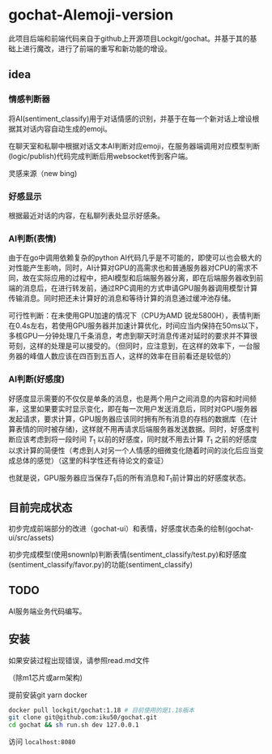 # gochat-AIemoji-version

此项目后端和前端代码来自于github上开源项目Lockgit/gochat。并基于其的基础上进行魔改，进行了前端的重写和新功能的增设。

## idea

### 情感判断器

将AI(sentiment_classify)用于对话情感的识别，并基于在每一个新对话上增设根据其对话内容自动生成的emoji。

在聊天室和私聊中根据对话文本AI判断对应emoji，在服务器端调用对应模型判断(logic/publish)代码完成判断后用websocket传到客户端。

灵感来源（new bing)

### 好感显示

根据最近对话的内容，在私聊列表处显示好感条。

### AI判断(表情)

由于在go中调用依赖复杂的python AI代码几乎是不可能的，即使可以也会极大的对性能产生影响，同时，AI计算对GPU的高需求也和普通服务器对CPU的需求不同，故在实际应用的过程中，把AI模型和后端服务器分离，即在后端服务器收到前端的消息后，在进行转发前，通过RPC调用的方式申请GPU服务器调用模型计算传输消息。同时把还未计算好的消息和等待计算的消息通过缓冲池存储。

可行性判断：在未使用GPU加速的情况下（CPU为AMD 锐龙5800H），表情判断在0.4s左右，若使用GPU服务器并加速计算优化，时间应当内保持在50ms以下，多核GPU一分钟处理几千条消息，考虑到聊天时消息传递对延时的要求并不算很苛刻，这样的处理是可以接受的。（但同时，应注意到，在这样的效率下，一台服务器的峰值人数应该在四百到五百人，这样的效率在目前看还是较低的）

### AI判断(好感度)

好感度显示需要的不仅仅是单条的消息，也是两个用户之间消息的内容和时间频率，这里如果要实时显示变化，即在每一次用户发送消息后，同时对GPU服务器发起请求，要求计算，GPU服务器应该同时拥有所有消息的存档的数据库（在计算表情的同时被存储)，这样就不用再请求后端服务器发送数据。同时，好感度判断应该考虑到将一段时间 $T_1$ 以前的好感度，同时就不用去计算 $T_1$ 之前的好感度以求计算的简便性（考虑到人对另一个人情感的细微变化随着时间的淡化后应当变成总体的感觉）（这里的科学性还有待论文的查证）

也就是说，GPU服务器应当保存$T_1$后的所有消息和$T_1$前计算出的好感度状态。

## 目前完成状态

初步完成前端部分的改进（gochat-ui）和表情，好感度状态条的绘制(gochat-ui/src/assets)

初步完成模型(使用snownlp)判断表情(sentiment_classify/test.py)和好感度(sentiment_classify/favor.py)的功能(sentiment_classify)

## TODO

AI服务端业务代码编写。

## 安装

如果安装过程出现错误，请参照read.md文件

（除m1芯片或arm架构)

提前安装git yarn docker

```bash
docker pull lockgit/gochat:1.18 # 目前使用的是1.18版本
git clone git@github.com:iku50/gochat.git
cd gochat && sh run.sh dev 127.0.0.1
```

访问  `localhost:8080`
